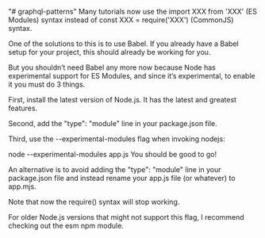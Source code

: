 "# graphql-patterns" 
Many tutorials now use the import XXX from 'XXX' (ES Modules) syntax instead of const XXX = require('XXX') (CommonJS) syntax.

One of the solutions to this is to use Babel. If you already have a Babel setup for your project, this should already be working for you.

But you shouldn’t need Babel any more now because Node has experimental support for ES Modules, and since it’s experimental, to enable it you must do 3 things.

First, install the latest version of Node.js. It has the latest and greatest features.

Second, add the "type": "module" line in your package.json file.

Third, use the --experimental-modules flag when invoking nodejs:

node --experimental-modules app.js
You should be good to go!

An alternative is to avoid adding the "type": "module" line in your package.json file and instead rename your app.js file (or whatever) to app.mjs.

Note that now the require() syntax will stop working.

For older Node.js versions that might not support this flag, I recommend checking out the esm npm module.
